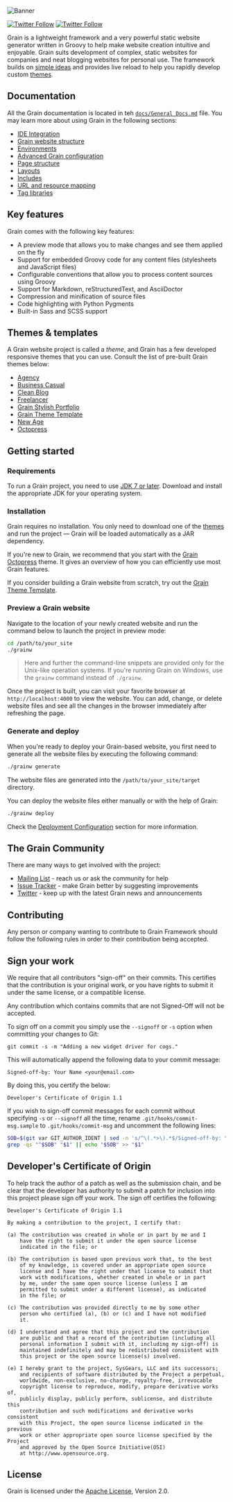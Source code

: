 ![Banner](https://raw.githubusercontent.com/sysgears/grain/master/banner.png)

[![Twitter Follow](https://img.shields.io/twitter/follow/grainframework.svg?style=social)](https://twitter.com/grainframework) [![Twitter Follow](https://img.shields.io/twitter/follow/sysgears.svg?style=social)](https://twitter.com/sysgears)

Grain is a lightweight framework and a very powerful static website generator written in Groovy to help make website
creation intuitive and enjoyable. Grain suits development of complex, static websites for companies and neat blogging
websites for personal use. The framework builds on [simple ideas](#documentation) and provides live reload to help you
rapidly develop custom [themes](#available-grain-themes).

## Documentation

All the Grain documentation is located in teh [`docs/General Docs.md`] file. You may learn more about using Grain in the
following sections:

* [IDE Integration]
* [Grain website structure]
* [Environments]
* [Advanced Grain configuration]
* [Page structure]
* [Layouts]
* [Includes]
* [URL and resource mapping]
* [Tag libraries]

## Key features

Grain comes with the following key features:

 - A preview mode that allows you to make changes and see them applied on the fly
 - Support for embedded Groovy code for any content files (stylesheets and JavaScript files)
 - Configurable conventions that allow you to process content sources using Groovy
 - Support for Markdown, reStructuredText, and AsciiDoctor
 - Compression and minification of source files
 - Code highlighting with Python Pygments
 - Built-in Sass and SCSS support
 
## Themes & templates

A Grain website project is called a _theme_, and Grain has a few developed responsive themes that you can use. Consult the list of pre-built Grain themes below:

* [Agency]
* [Business Casual]
* [Clean Blog]
* [Freelancer]
* [Grain Stylish Portfolio]
* [Grain Theme Template]
* [New Age]
* [Octopress]

## Getting started

### Requirements

To run a Grain project, you need to use [JDK 7 or later]. Download and install the appropriate JDK for your operating
system.

### Installation

Grain requires no installation. You only need to download one of the [themes](#available-grain-themes) and run the
project &mdash; Grain will be loaded automatically as a JAR dependency.

If you're new to Grain, we recommend that you start with the [Grain Octopress](#octopress) theme. It gives an overview
of how you can efficiently use most Grain features.

If you consider building a Grain website from scratch, try out the [Grain Theme Template](#grain-theme-template).

### Preview a Grain website

Navigate to the location of your newly created website and run the command below to launch the project in preview mode:

```bash
cd /path/to/your_site
./grainw
```

> Here and further the command-line snippets are provided only for the Unix-like operation systems. If you're running
Grain on Windows, use the `grainw` command instead of `./grainw`.

Once the project is built, you can visit your favorite browser at `http://localhost:4000` to view the website. You can
add, change, or delete website files and see all the changes in the browser immediately after refreshing the page.

### Generate and deploy

When you're ready to deploy your Grain-based website, you first need to generate all the website files by executing the
following command:

```bash
./grainw generate
```

The website files are generated into the `/path/to/your_site/target` directory.

You can deploy the website files either manually or with the help of Grain:

```bash
./grainw deploy
```

Check the [Deployment Configuration] section for more information.

## The Grain Community

There are many ways to get involved with the project:

- [Mailing List] - reach us or ask the community for help
- [Issue Tracker] - make Grain better by suggesting improvements
- [Twitter] - keep up with the latest Grain news and announcements

## Contributing

Any person or company wanting to contribute to Grain Framework should follow
the following rules in order to their contribution being accepted.

## Sign your work

We require that all contributors "sign-off" on their commits.  This certifies that the contribution is your original
work, or you have rights to submit it under the same license, or a compatible license.

Any contribution which contains commits that are not Signed-Off will not be accepted.

To sign off on a commit you simply use the `--signoff` or `-s` option when committing your changes to Git:

```
git commit -s -m "Adding a new widget driver for cogs."
```

This will automatically append the following data to your commit message:

```
Signed-off-by: Your Name <your@email.com>
```

By doing this, you certify the below:

```
Developer's Certificate of Origin 1.1
```

If you wish to sign-off commit messages for each commit without specifying `-s` or `--signoff` all the time, rename
`.git/hooks/commit-msg.sample` to `.git/hooks/commit-msg` and uncomment the following lines:

```sh
SOB=$(git var GIT_AUTHOR_IDENT | sed -n 's/^\(.*>\).*$/Signed-off-by: \1/p')
grep -qs "^$SOB" "$1" || echo "$SOB" >> "$1"
```

## Developer's Certificate of Origin

To help track the author of a patch as well as the submission chain,
and be clear that the developer has authority to submit a patch for
inclusion into this project please sign off your work.  The sign off
certifies the following:

    Developer's Certificate of Origin 1.1

    By making a contribution to the project, I certify that:

    (a) The contribution was created in whole or in part by me and I
        have the right to submit it under the open source license
        indicated in the file; or

    (b) The contribution is based upon previous work that, to the best
        of my knowledge, is covered under an appropriate open source
        license and I have the right under that license to submit that
        work with modifications, whether created in whole or in part
        by me, under the same open source license (unless I am
        permitted to submit under a different license), as indicated
        in the file; or

    (c) The contribution was provided directly to me by some other
        person who certified (a), (b) or (c) and I have not modified
        it.

    (d) I understand and agree that this project and the contribution
        are public and that a record of the contribution (including all
        personal information I submit with it, including my sign-off) is
        maintained indefinitely and may be redistributed consistent with
        this project or the open source license(s) involved.

    (e) I hereby grant to the project, SysGears, LLC and its successors; 
        and recipients of software distributed by the Project a perpetual,
        worldwide, non-exclusive, no-charge, royalty-free, irrevocable
        copyright license to reproduce, modify, prepare derivative works of,
        publicly display, publicly perform, sublicense, and distribute this
        contribution and such modifications and derivative works consistent
        with this Project, the open source license indicated in the previous
        work or other appropriate open source license specified by the Project
        and approved by the Open Source Initiative(OSI)
        at http://www.opensource.org.

## License

Grain is licensed under the [Apache License], Version 2.0.

[mailing list]: https://groups.google.com/forum/#!forum/grain-user
[Grain]: http://sysgears.com/grain/
[Apache License]: http://www.apache.org/licenses/LICENSE-2.0.html
[Developer's Certificate of Origin]: https://raw.github.com/sysgears/grain/master/DCO
[Issue Tracker]: https://github.com/sysgears/grain/issues
[Twitter]: http://twitter.com/grainframework
[deployment configuration]: https://github.com/sysgears/grain/blob/master/docs/latest.md#deployment-configuration
[`docs/General Docs.md`]: https://github.com/sysgears/grain/blob/master/docs/General%20Docs.md
[ide integration]: https://github.com/sysgears/grain/blob/master/docs/General%20Docs.md#ide-integration
[grain website structure]: https://github.com/sysgears/grain/blob/master/docs/General%20Docs.md#grain-website-structure
[environments]: https://github.com/sysgears/grain/blob/master/docs/General%20Docs.md#environments
[advanced grain configuration]: https://github.com/sysgears/grain/blob/master/docs/General%20Docs.md#advanced-grain-configuration
[page structure]: https://github.com/sysgears/grain/blob/master/docs/General%20Docs.md#page-structure
[layouts]: https://github.com/sysgears/grain/blob/master/docs/General%20Docs.md#layouts
[includes]: https://github.com/sysgears/grain/blob/master/docs/General%20Docs.md#includes
[url and resource mapping]: https://github.com/sysgears/grain/blob/master/docs/General%20Docs.md#url-and-resource-mapping
[tag libraries]: https://github.com/sysgears/grain/blob/master/docs/General%20Docs.md#tag-libraries
[agency]: https://github.com/sysgears/grain/blob/master/docs/Grain%20Themes.md#agency
[business casual]: https://github.com/sysgears/grain/blob/master/docs/Grain%20Themes.md#business-casual
[clean blog]: https://github.com/sysgears/grain/blob/master/docs/Grain%20Themes.md#clean-blog
[freelancer]: https://github.com/sysgears/grain/blob/master/docs/Grain%20Themes.md#freelancer
[grain stylish portfolio]: https://github.com/sysgears/grain/blob/master/docs/Grain%20Themes.md#grain-stylish-portfolio
[grain theme template]: https://github.com/sysgears/grain/blob/master/docs/Grain%20Themes.md#grain-theme-template
[new age]: https://github.com/sysgears/grain/blob/master/docs/Grain%20Themes.md#new-age
[octopress]: https://github.com/sysgears/grain/blob/master/docs/Grain%20Themes.md#octopress
[https://github.com/sysgears/grain-theme-new-age]: https://github.com/sysgears/grain-theme-new-age
[https://github.com/sysgears/grain-theme-clean-blog]: https://github.com/sysgears/grain-theme-clean-blog
[https://github.com/sysgears/grain-theme-octopress]: https://github.com/sysgears/grain-theme-octopress
[octopress]: http://octopress.org/docs/
[https://github.com/sysgears/grain-theme-template]: https://github.com/sysgears/grain-theme-template
[https://github.com/sysgears/grain-theme-portfolio]: https://github.com/sysgears/grain-theme-portfolio
[https://github.com/sysgears/grain-theme-freelancer]: https://github.com/sysgears/grain-theme-freelancer
[https://github.com/sysgears/grain-theme-agency]: https://github.com/sysgears/grain-theme-agency
[https://github.com/sysgears/grain-theme-business]: https://github.com/sysgears/grain-theme-business
[JDK 7 or later]: http://www.oracle.com/technetwork/java/javase/downloads/index.html
